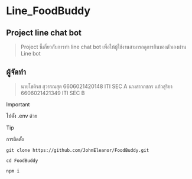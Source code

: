 # Line_FoodBuddy

## Project line chat bot
> Project นี้เกี่ยวกับการทำ line chat bot เพื่อให้ผู้ใช้งานสามารถดูการกินของตัวเองผ่าน Line bot
## ผู้จัดทำ 
> นายโชติรส สุวรรณสุต 6606021420148 ITI SEC A
> นางสาวกชกร เเก้วสุริยา 6606021421349 ITI SEC B


> [!IMPORTANT]
> ไปตั้ง .env ด้วย


> [!TIP]
> การติดตั้ง
> ```
> git clone https://github.com/JohnEleanor/FoodBuddy.git
> ```
> ```
> cd FoodBuddy
> ```
> ```
> npm i 
> ```







